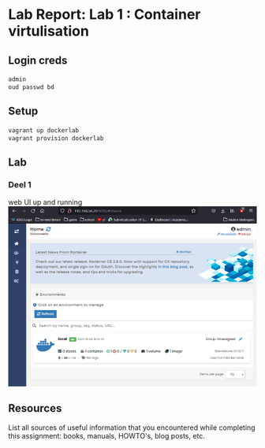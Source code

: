 # Lab Report: Lab 1 : Container virtulisation

## Login creds
	admin
	oud passwd bd
## Setup
	vagrant up dockerlab
	vagrant provision dockerlab

## Lab
### Deel 1 
web UI up and running
![Home, 4 october 2021](img/HOME.PNG?raw=true)

## Resources

List all sources of useful information that you encountered while completing this assignment: books, manuals, HOWTO's, blog posts, etc.
